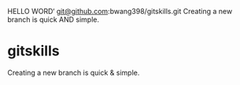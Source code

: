 HELLO WORD‘
git@github.com:bwang398/gitskills.git
Creating a new branch is quick AND simple.
# gitskills
Creating a new branch is quick &  simple.

